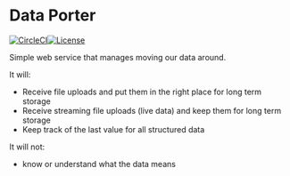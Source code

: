 # Data Porter

[![CircleCI](https://circleci.com/gh/NatelEnergy/data-porter/tree/master.svg?style=svg)](https://circleci.com/gh/NatelEnergy/excel-server/tree/master)[![License](https://img.shields.io/badge/License-Apache%202.0-blue.svg)](https://opensource.org/licenses/Apache-2.0)

Simple web service that manages moving our data around.

It will:
 * Receive file uploads and put them in the right place for long term storage
 * Receive streaming file uploads (live data) and keep them for long term storage
 * Keep track of the last value for all structured data

It will not:
 * know or understand what the data means


